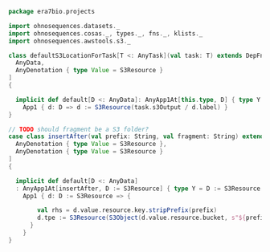 
```scala
package era7bio.projects

import ohnosequences.datasets._
import ohnosequences.cosas._, types._, fns._, klists._
import ohnosequences.awstools.s3._

class defaultS3LocationForTask[T <: AnyTask](val task: T) extends DepFn1[
  AnyData,
  AnyDenotation { type Value = S3Resource }
]
{

  implicit def default[D <: AnyData]: AnyApp1At[this.type, D] { type Y = D := S3Resource } =
    App1 { d: D => d := S3Resource(task.s3Output / d.label) }
}

// TODO should fragment be a S3 folder?
case class insertAfter(val prefix: String, val fragment: String) extends DepFn1[
  AnyDenotation { type Value = S3Resource },
  AnyDenotation { type Value = S3Resource }
]
{

  implicit def default[D <: AnyData]
  : AnyApp1At[insertAfter, D := S3Resource] { type Y = D := S3Resource } =
    App1 { d: D := S3Resource => {

        val rhs = d.value.resource.key.stripPrefix(prefix)
        d.tpe := S3Resource(S3Object(d.value.resource.bucket, s"${prefix}${fragment}/${rhs}"))
      }
    }
}

```




[main/scala/defaultLocations.scala]: defaultLocations.scala.md
[main/scala/package.scala]: package.scala.md
[main/scala/projects.scala]: projects.scala.md
[test/scala/DefaultLocationsTests.scala]: ../../test/scala/DefaultLocationsTests.scala.md
[test/scala/exampleProject.scala]: ../../test/scala/exampleProject.scala.md